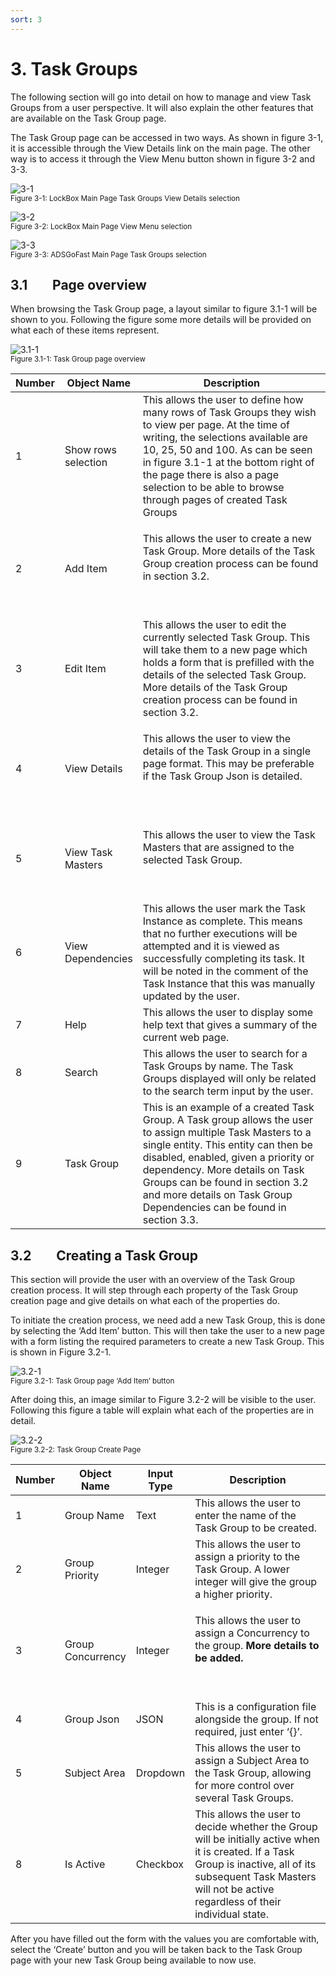 ```yaml
---
sort: 3
---
```


# 3. Task Groups

The following section will go into detail on how to manage and view Task
Groups from a user perspective. It will also explain the other features
that are available on the Task Group page.

The Task Group page can be accessed in two ways. As shown in figure 3-1,
it is accessible through the View Details link on the main page. The
other way is to access it through the View Menu button shown in figure
3-2 and 3-3.

![3-1](../assets/img/4/TaskGroups/MainPage-3-1.png)<br/>
<sup>Figure 3-1: LockBox Main Page Task Groups View Details selection </sup><br/>

![3-2](../assets/img/4/TaskGroups/MainPagewithMenu-2-1.png)<br/>
<sup>Figure 3-2: LockBox Main Page View Menu selection </sup><br/>

![3-3](../assets/img/4/TaskGroups/MainPagewithMenuTasks-3-3.png)<br/>
<sup>Figure 3-3: ADSGoFast Main Page Task Groups  selection </sup><br/>

## 3.1        Page overview

When browsing the Task Group page, a layout similar to figure 3.1-1 will
be shown to you. Following the figure some more details will be provided
on what each of these items represent.

![3.1-1](../assets/img/4/TaskGroups/TaskGroupPage-3_1-1.png)<br/>
<sup>Figure 3.1-1: Task Group page overview </sup><br/>

<table>
<colgroup>
<col style="width: 10%" />
<col style="width: 17%" />
<col style="width: 72%" />
</colgroup>
<thead>
<tr class="header">
<th><strong>Number</strong></th>
<th><strong>Object Name</strong></th>
<th><strong>Description</strong></th>
</tr>
</thead>
<tbody>
<tr class="odd">
<td>1</td>
<td>Show rows selection</td>
<td>This allows the user to define how many rows of Task Groups they
wish to view per page. At the time of writing, the selections available
are 10, 25, 50 and 100. As can be seen in figure 3.1-1 at the bottom
right of the page there is also a page selection to be able to browse
through pages of created Task Groups</td>
</tr>
<tr class="even">
<td>2</td>
<td>Add Item</td>
<td><p>This allows the user to create a new Task Group. More details of
the Task Group creation process can be found in section 3.2.</p>
<p> </p></td>
</tr>
<tr class="odd">
<td>3</td>
<td>Edit Item</td>
<td>This allows the user to edit the currently selected Task Group. This
will take them to a new page which holds a form that is prefilled with
the details of the selected Task Group. More details of the Task Group
creation process can be found in section 3.2.</td>
</tr>
<tr class="even">
<td>4</td>
<td>View Details</td>
<td><p>This allows the user to view the details of the Task Group in a
single page format. This may be preferable if the Task Group Json is
detailed.</p>
<p> </p></td>
</tr>
<tr class="odd">
<td>5</td>
<td>View Task Masters</td>
<td><p>This allows the user to view the Task Masters that are assigned
to the selected Task Group.</p>
<p> </p></td>
</tr>
<tr class="even">
<td>6</td>
<td>View Dependencies</td>
<td>This allows the user mark the Task Instance as complete. This means
that no further executions will be attempted and it is viewed as
successfully completing its task. It will be noted in the comment of the
Task Instance that this was manually updated by the user.</td>
</tr>
<tr class="odd">
<td>7</td>
<td>Help</td>
<td>This allows the user to display some help text that gives a summary
of the current web page.</td>
</tr>
<tr class="even">
<td>8</td>
<td>Search</td>
<td>This allows the user to search for a Task Groups by name. The Task
Groups displayed will only be related to the search term input by the
user.</td>
</tr>
<tr class="odd">
<td>9</td>
<td>Task Group</td>
<td>This is an example of a created Task Group. A Task group allows the
user to assign multiple Task Masters to a single entity. This entity can
then be disabled, enabled, given a priority or dependency. More details
on Task Groups can be found in section 3.2 and more details on Task
Group Dependencies can be found in section 3.3.</td>
</tr>
</tbody>
</table>


## 3.2        Creating a Task Group

This section will provide the user with an overview of the Task Group
creation process. It will step through each property of the Task Group
creation page and give details on what each of the properties do.

To initiate the creation process, we need add a new Task Group, this is
done by selecting the ‘Add Item’ button. This will then take the user to
a new page with a form listing the required parameters to create a new
Task Group. This is shown in Figure 3.2-1.

![3.2-1](../assets/img/4/TaskGroups/TaskGroupPage-3_2-1.png)<br/>
<sup>Figure 3.2-1: Task Group page ‘Add Item’ button </sup><br/>

After doing this, an image similar to Figure 3.2-2 will be visible to
the user. Following this figure a table will explain what each of the
properties are in detail.

![3.2-2](../assets/img/4/TaskGroups/TaskGroupCreatePage-3_2-2.png)<br/>
<sup>Figure 3.2-2: Task Group Create Page</sup><br/>

<table>
<colgroup>
<col style="width: 10%" />
<col style="width: 16%" />
<col style="width: 12%" />
<col style="width: 59%" />
</colgroup>
<thead>
<tr class="header">
<th><strong>Number</strong></th>
<th><strong>Object Name</strong></th>
<th><strong>Input Type</strong></th>
<th><strong>Description</strong></th>
</tr>
</thead>
<tbody>
<tr class="odd">
<td>1</td>
<td>Group Name</td>
<td>Text</td>
<td>This allows the user to enter the name of the Task Group to be
created.</td>
</tr>
<tr class="even">
<td>2</td>
<td>Group Priority</td>
<td>Integer</td>
<td>This allows the user to assign a priority to the Task Group. A lower
integer will give the group a higher priority.</td>
</tr>
<tr class="odd">
<td>3</td>
<td>Group Concurrency</td>
<td>Integer</td>
<td><p>This allows the user to assign a Concurrency to the group.
<strong>More details to be added.</strong></p>
<p> </p></td>
</tr>
<tr class="even">
<td>4</td>
<td>Group Json</td>
<td>JSON</td>
<td>This is a configuration file alongside the group. If not required,
just enter ‘{}’.</td>
</tr>
<tr class="odd">
<td>5</td>
<td>Subject Area</td>
<td>Dropdown</td>
<td>This allows the user to assign a Subject Area to the Task Group,
allowing for more control over several Task Groups.</td>
</tr>
<tr class="even">
<td>8</td>
<td>Is Active</td>
<td>Checkbox</td>
<td>This allows the user to decide whether the Group will be initially
active when it is created. If a Task Group is inactive, all of its
subsequent Task Masters will not be active regardless of their
individual state.</td>
</tr>
</tbody>
</table>


After you have filled out the form with the values you are comfortable
with, select the ‘Create’ button and you will be taken back to the Task
Group page with your new Task Group being available to now use.


